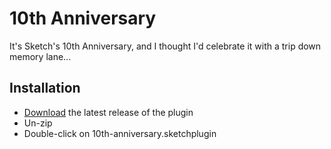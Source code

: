 # 10th Anniversary

It's Sketch's 10th Anniversary, and I thought I'd celebrate it with a trip down memory lane...

## Installation

- [Download](https://github.com/bomberstudios/10th-anniversary/releases/latest/download/10th-anniversary.sketchplugin.zip) the latest release of the plugin
- Un-zip
- Double-click on 10th-anniversary.sketchplugin

